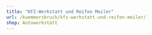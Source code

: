 ```yaml
---
title: "KFZ-Werkstatt und Reifen Meiler"
url: /kuemmersbruck/kfz-werkstatt-und-reifen-meiler/
shop: Autowerkstatt
---
```

